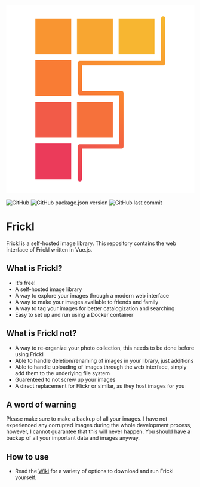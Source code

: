 <p align="center">
  <img src="src/assets/frickl.svg" alt="Logo">
</p>

![GitHub](https://img.shields.io/github/license/sebastian-raubach/frickl-web)
![GitHub package.json version](https://img.shields.io/github/package-json/v/sebastian-raubach/frickl-web)
![GitHub last commit](https://img.shields.io/github/last-commit/sebastian-raubach/frickl-web)

# Frickl

Frickl is a self-hosted image library. This repository contains the web interface of Frickl written in Vue.js.

## What is Frickl?
- It's free!
- A self-hosted image library
- A way to explore your images through a modern web interface
- A way to make your images available to friends and family
- A way to tag your images for better catalogization and searching
- Easy to set up and run using a Docker container

## What is Frickl not?
- A way to re-organize your photo collection, this needs to be done before using Frickl
- Able to handle deletion/renaming of images in your library, just additions
- Able to handle uploading of images through the web interface, simply add them to the underlying file system
- Guarenteed to not screw up your images
- A direct replacement for Flickr or similar, as they host images for you

## A word of warning
Please make sure to make a backup of all your images. I have not experienced any corrupted images during the whole development process, however, I cannot guarantee that this will never happen. You should have a backup of all your important data and images anyway.

## How to use

- Read the [Wiki](../../wiki/) for a variety of options to download and run Frickl yourself.
